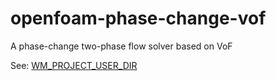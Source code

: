 # openfoam-phase-change-vof
A phase-change two-phase flow solver based on VoF

See:  [WM_PROJECT_USER_DIR](WM_PROJECT_USER_DIR)
